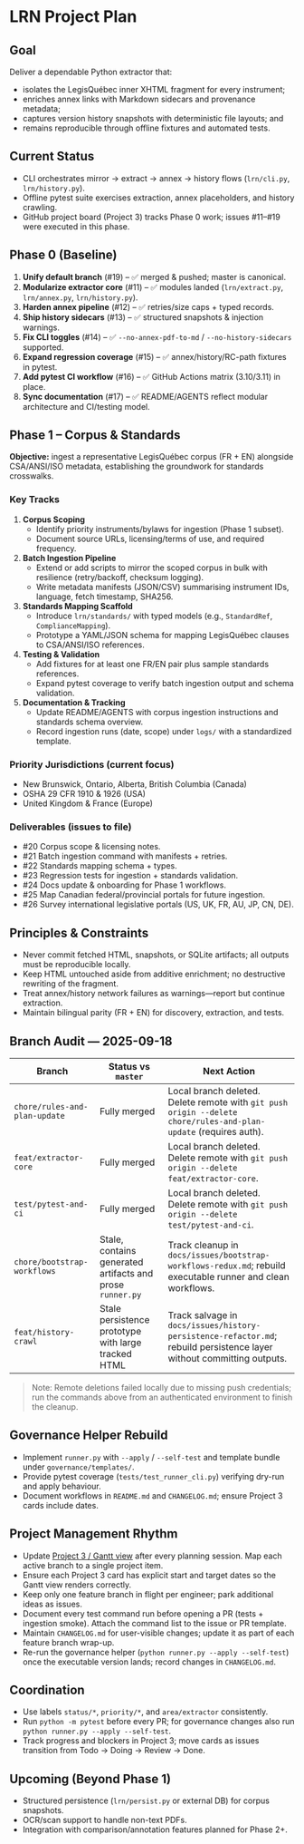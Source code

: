 # LRN Project Plan

## Goal
Deliver a dependable Python extractor that:
- isolates the LegisQuébec inner XHTML fragment for every instrument;
- enriches annex links with Markdown sidecars and provenance metadata;
- captures version history snapshots with deterministic file layouts; and
- remains reproducible through offline fixtures and automated tests.

## Current Status
- CLI orchestrates mirror → extract → annex → history flows (`lrn/cli.py`, `lrn/history.py`).
- Offline pytest suite exercises extraction, annex placeholders, and history crawling.
- GitHub project board (Project 3) tracks Phase 0 work; issues #11–#19 were executed in this phase.

## Phase 0 (Baseline)
1. **Unify default branch** (#19) – ✅ merged & pushed; master is canonical.
2. **Modularize extractor core** (#11) – ✅ modules landed (`lrn/extract.py`, `lrn/annex.py`, `lrn/history.py`).
3. **Harden annex pipeline** (#12) – ✅ retries/size caps + typed records.
4. **Ship history sidecars** (#13) – ✅ structured snapshots & injection warnings.
5. **Fix CLI toggles** (#14) – ✅ `--no-annex-pdf-to-md` / `--no-history-sidecars` supported.
6. **Expand regression coverage** (#15) – ✅ annex/history/RC-path fixtures in pytest.
7. **Add pytest CI workflow** (#16) – ✅ GitHub Actions matrix (3.10/3.11) in place.
8. **Sync documentation** (#17) – ✅ README/AGENTS reflect modular architecture and CI/testing model.

## Phase 1 – Corpus & Standards
**Objective:** ingest a representative LegisQuébec corpus (FR + EN) alongside CSA/ANSI/ISO metadata, establishing the groundwork for standards crosswalks.

### Key Tracks
1. **Corpus Scoping**
   - Identify priority instruments/bylaws for ingestion (Phase 1 subset).
   - Document source URLs, licensing/terms of use, and required frequency.
2. **Batch Ingestion Pipeline**
   - Extend or add scripts to mirror the scoped corpus in bulk with resilience (retry/backoff, checksum logging).
   - Write metadata manifests (JSON/CSV) summarising instrument IDs, language, fetch timestamp, SHA256.
3. **Standards Mapping Scaffold**
   - Introduce `lrn/standards/` with typed models (e.g., `StandardRef`, `ComplianceMapping`).
   - Prototype a YAML/JSON schema for mapping LegisQuébec clauses to CSA/ANSI/ISO references.
4. **Testing & Validation**
   - Add fixtures for at least one FR/EN pair plus sample standards references.
   - Expand pytest coverage to verify batch ingestion output and schema validation.
5. **Documentation & Tracking**
   - Update README/AGENTS with corpus ingestion instructions and standards schema overview.
   - Record ingestion runs (date, scope) under `logs/` with a standardized template.

### Priority Jurisdictions (current focus)
- New Brunswick, Ontario, Alberta, British Columbia (Canada)
- OSHA 29 CFR 1910 & 1926 (USA)
- United Kingdom & France (Europe)

### Deliverables (issues to file)
- #20 Corpus scope & licensing notes.
- #21 Batch ingestion command with manifests + retries.
- #22 Standards mapping schema + types.
- #23 Regression tests for ingestion + standards validation.
- #24 Docs update & onboarding for Phase 1 workflows.
- #25 Map Canadian federal/provincial portals for future ingestion.
- #26 Survey international legislative portals (US, UK, FR, AU, JP, CN, DE).

## Principles & Constraints
- Never commit fetched HTML, snapshots, or SQLite artifacts; all outputs must be reproducible locally.
- Keep HTML untouched aside from additive enrichment; no destructive rewriting of the fragment.
- Treat annex/history network failures as warnings—report but continue extraction.
- Maintain bilingual parity (FR + EN) for discovery, extraction, and tests.

## Branch Audit — 2025-09-18
| Branch | Status vs `master` | Next Action |
| --- | --- | --- |
| `chore/rules-and-plan-update` | Fully merged | Local branch deleted. Delete remote with `git push origin --delete chore/rules-and-plan-update` (requires auth). |
| `feat/extractor-core` | Fully merged | Local branch deleted. Delete remote with `git push origin --delete feat/extractor-core`. |
| `test/pytest-and-ci` | Fully merged | Local branch deleted. Delete remote with `git push origin --delete test/pytest-and-ci`. |
| `chore/bootstrap-workflows` | Stale, contains generated artifacts and prose `runner.py` | Track cleanup in `docs/issues/bootstrap-workflows-redux.md`; rebuild executable runner and clean workflows. |
| `feat/history-crawl` | Stale persistence prototype with large tracked HTML | Track salvage in `docs/issues/history-persistence-refactor.md`; rebuild persistence layer without committing outputs. |

> Note: Remote deletions failed locally due to missing push credentials; run the commands above from an authenticated environment to finish the cleanup.

## Governance Helper Rebuild
- Implement `runner.py` with `--apply` / `--self-test` and template bundle under `governance/templates/`.
- Provide pytest coverage (`tests/test_runner_cli.py`) verifying dry-run and apply behaviour.
- Document workflows in `README.md` and `CHANGELOG.md`; ensure Project 3 cards include dates.

## Project Management Rhythm
- Update [Project 3 / Gantt view](https://github.com/users/g0udurix/projects/3/views/2) after every planning session. Map each active branch to a single project item.
- Ensure each Project 3 card has explicit start and target dates so the Gantt view renders correctly.
- Keep only one feature branch in flight per engineer; park additional ideas as issues.
- Document every test command run before opening a PR (tests + ingestion smoke). Attach the command list to the issue or PR template.
- Maintain `CHANGELOG.md` for user-visible changes; update it as part of each feature branch wrap-up.
- Re-run the governance helper (`python runner.py --apply --self-test`) once the executable version lands; record changes in `CHANGELOG.md`.

## Coordination
- Use labels `status/*`, `priority/*`, and `area/extractor` consistently.
- Run `python -m pytest` before every PR; for governance changes also run `python runner.py --apply --self-test`.
- Track progress and blockers in Project 3; move cards as issues transition from Todo → Doing → Review → Done.

## Upcoming (Beyond Phase 1)
- Structured persistence (`lrn/persist.py` or external DB) for corpus snapshots.
- OCR/scan support to handle non-text PDFs.
- Integration with comparison/annotation features planned for Phase 2+.
